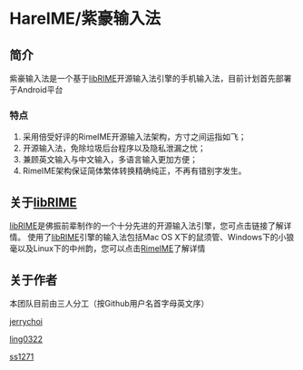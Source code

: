 HareIME/紫豪输入法
=======
## 简介
紫豪输入法是一个基于[libRIME]开源输入法引擎的手机输入法，目前计划首先部署于Android平台
### 特点
1. 采用倍受好评的RimeIME开源输入法架构，方寸之间运指如飞；
2. 开源输入法，免除垃圾后台程序以及隐私泄漏之忧；
3. 兼顾英文输入与中文输入，多语言输入更加方便；
4. RimeIME架构保证简体繁体转换精确纯正，不再有错别字发生。

## 关于[libRIME]
[libRIME]是佛振前辈制作的一个十分先进的开源输入法引擎，您可点击链接了解详情。
使用了[libRIME]引擎的输入法包括Mac OS X下的鼠须管、Windows下的小狼毫以及Linux下的中州韵，您可以点击[RimeIME]了解详情

## 关于作者
本团队目前由三人分工（按Github用户名首字母英文序）

[jerrychoi]

[ling0322]

[ss1271]


[RimeIME]:http://code.google.com/p/rimeime/
[libRIME]: https://github.com/lotem/librime
[jerrychoi]:https://github.com/jerrychoi
[ling0322]:https://github.com/ling0322
[ss1271]:https://github.com/ss1271